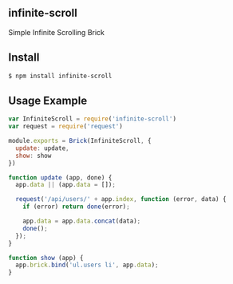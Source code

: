 ## infinite-scroll

Simple Infinite Scrolling Brick

## Install

```bash
$ npm install infinite-scroll
```

## Usage Example

```js
var InfiniteScroll = require('infinite-scroll')
var request = require('request')

module.exports = Brick(InfiniteScroll, {
  update: update,
  show: show
})

function update (app, done) {
  app.data || (app.data = []);

  request('/api/users/' + app.index, function (error, data) {
    if (error) return done(error);

    app.data = app.data.concat(data);
    done();
  });
}

function show (app) {
  app.brick.bind('ul.users li', app.data);
}
```
